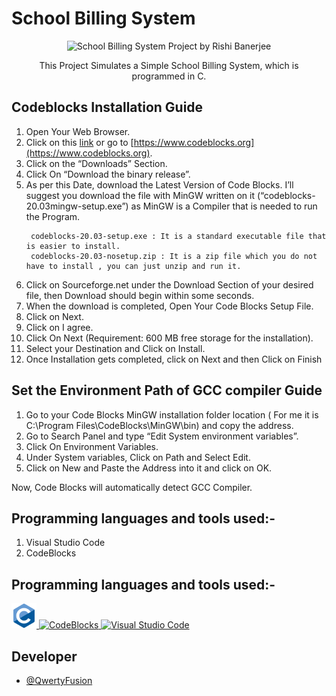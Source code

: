 # School Billing System
<p align="center">
  <img src="https://raw.github.com/QwertyFusion/C-Language-School-Billing-System/master/Images/demo.png" alt="School Billing System Project by Rishi Banerjee" height="300"/>
</p>
<p align="center">This Project Simulates a Simple School Billing System, which is programmed in C.</p>

## Codeblocks Installation Guide
1. Open Your Web Browser.
2. Click on this [link](https://www.codeblocks.org) or go to [https://www.codeblocks.org](https://www.codeblocks.org).
3. Click on the “Downloads” Section.
4. Click On “Download the binary release”.
5. As per this Date, download the Latest Version of Code Blocks. I’ll suggest you download the file with MinGW written on it (“codeblocks-20.03mingw-setup.exe”) as MinGW is a Compiler that is needed to run the Program.
   ```
    codeblocks-20.03-setup.exe : It is a standard executable file that is easier to install.
    codeblocks-20.03-nosetup.zip : It is a zip file which you do not have to install , you can just unzip and run it.
   ```
7. Click on Sourceforge.net under the Download Section of your desired file, then Download should begin within some seconds.
9. When the download is completed, Open Your Code Blocks Setup File.
10. Click on Next.
11. Click on I agree.
12. Click On Next (Requirement: 600 MB free storage for the installation).
13. Select your Destination and Click on Install.
14. Once Installation gets completed, click on Next and then Click on Finish

## Set the Environment Path of GCC compiler Guide
1. Go to your Code Blocks MinGW installation folder location ( For me it is C:\Program Files\CodeBlocks\MinGW\bin) and copy the address.
2. Go to Search Panel and type “Edit System environment variables”.
3. Click On Environment Variables.
4. Under System variables, Click on Path and Select Edit.
5. Click on New and Paste the Address into it and click  on OK.

Now, Code Blocks will automatically detect GCC Compiler.

## Programming languages and tools used:-
1. Visual Studio Code
2. CodeBlocks

## Programming languages and tools used:-
<p align="left">
<a href="https://www.cprogramming.com/" target="_blank" rel="noreferrer"> <img src="https://raw.githubusercontent.com/devicons/devicon/master/icons/c/c-original.svg" alt="C" width="40" height="40"/> </a>
<a href="https://www.codeblocks.org" target="_blank" rel="noreferrer"> <img src="https://static-00.iconduck.com/assets.00/codeblocks-icon-507x512-8brfhid2.png" alt="CodeBlocks" width="40" height="40"/> </a>
<a href="https://code.visualstudio.com" target="_blank" rel="noreferrer"> <img src="https://www.vectorlogo.zone/logos/visualstudio_code/visualstudio_code-icon.svg" alt="Visual Studio Code" width="40" height="40"/> </a> </p>

## Developer
*   [@QwertyFusion](https://github.com/QwertyFusion)
